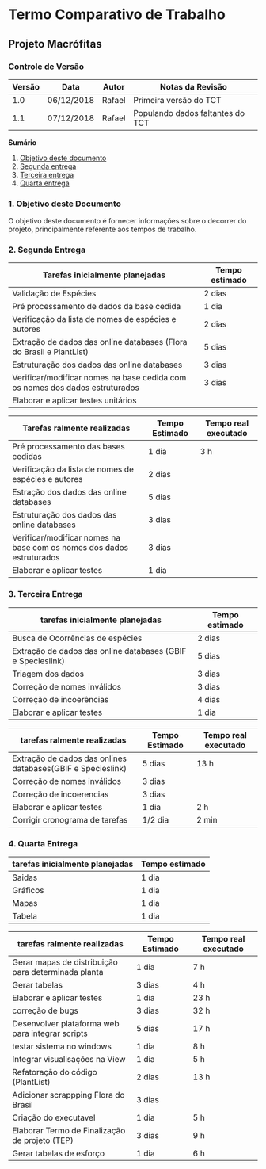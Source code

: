 # Termo Comparativo de Trabalho

## Projeto Macrófitas

### Controle de Versão
|Versão | Data | Autor | Notas da Revisão |
|--- | --- | --- | --- |
|  1.0  |  06/12/2018   | Rafael    |  Primeira versão do TCT   |
| 1.1 | 07/12/2018 | Rafael | Populando dados faltantes do TCT |


**Sumário**
1. [Objetivo deste documento](#id1)
2. [Segunda entrega](#id2)
3. [Terceira entrega](#id3)
4. [Quarta entrega](#id4)

### 1. Objetivo deste Documento
<div id='id1' />
O objetivo deste documento é fornecer informações sobre o decorrer do projeto, principalmente referente aos tempos de trabalho.

###  2. Segunda Entrega
<div id='id2' />

| Tarefas inicialmente planejadas | Tempo estimado |
| --- | --- |
| Validação de Espécies | 2 dias |
| Pré processamento de dados da base cedida | 1 dia |
| Verificação da lista de nomes de espécies e autores | 2 dias |
| Extração de dados das online databases (Flora do Brasil e PlantList) | 5 dias |
| Estruturação dos dados das online databases | 3 dias |
| Verificar/modificar nomes na base cedida com os nomes dos dados estruturados | 3 dias |
| Elaborar e aplicar testes unitários |

|  Tarefas ralmente realizadas | Tempo Estimado | Tempo real executado |
| --- | --- | --- |
| Pré processamento das bases cedidas | 1 dia | 3 h |
| Verificação da lista de nomes de espécies e autores | 2 dias |
| Estração dos dados das online databases | 5 dias |
| Estruturação dos dados das online databases | 3 dias |
| Verificar/modificar nomes na base com os nomes dos dados estruturados | 3 dias |
| Elaborar e aplicar testes | 1 dia |

### 3. Terceira Entrega
<div id='id3' />

| tarefas inicialmente planejadas | Tempo estimado | 
| --- | --- |
| Busca de Ocorrências de espécies | 2 dias |
| Extração de dados das online databases (GBIF e Specieslink) | 5 dias | 
| Triagem dos dados | 3 dias |
| Correção de nomes inválidos | 3 dias |
| Correção de incoerências | 4 dias |
| Elaborar e aplicar testes | 1 dia |

 | tarefas ralmente realizadas | Tempo Estimado | Tempo real executado |
 | --- | --- | --- |
 | Extração de dados das onlines databases(GBIF e Specieslink) | 5 dias | 13 h |
 | Correção de nomes inválidos | 3 dias |
 | Correção de incoerencias | 3 dias |
 | Elaborar e aplicar testes | 1 dia | 2 h
 | Corrigir cronograma de tarefas | 1/2 dia | 2 min
 

### 4. Quarta Entrega
<div id='id4' />

| tarefas inicialmente planejadas | Tempo estimado |
| --- | --- |
| Saidas | 1 dia
| Gráficos | 1 dia
| Mapas | 1 dia
| Tabela | 1 dia

| tarefas ralmente realizadas | Tempo Estimado | Tempo real executado |
| --- | --- | --- |
| Gerar mapas de distribuição para determinada planta| 1 dia | 7 h |
| Gerar tabelas | 3 dias | 4 h |
| Elaborar e aplicar testes | 1 dia | 23 h |
| correção de bugs | 3 dias | 32 h |
| Desenvolver plataforma web para integrar scripts | 5 dias | 17 h |
| testar sistema no windows| 1 dia | 8 h |
| Integrar visualisações na View | 1 dia | 5 h |
| Refatoração do código (PlantList) | 2 dias | 13 h |
| Adicionar scrappping Flora do Brasil | 3 dias |
| Criação do executavel | 1 dia | 5 h |
| Elaborar Termo de Finalização de projeto (TEP) | 3 dias | 9 h |
| Gerar tabelas de esforço | 1 dia | 6 h |

